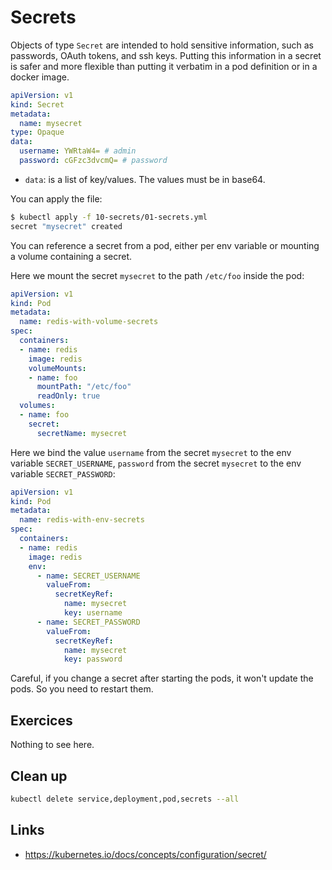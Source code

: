 # Secrets

Objects of type `Secret` are intended to hold sensitive information, such as passwords, OAuth tokens, and ssh keys. Putting this information in a secret is safer and more flexible than putting it verbatim in a pod definition or in a docker image.

```yml
apiVersion: v1
kind: Secret
metadata:
  name: mysecret
type: Opaque
data:
  username: YWRtaW4= # admin
  password: cGFzc3dvcmQ= # password
```

* `data`: is a list of key/values. The values must be in base64.

You can apply the file:

```bash
$ kubectl apply -f 10-secrets/01-secrets.yml
secret "mysecret" created
```

You can reference a secret from a pod, either per env variable or mounting a volume containing a secret.

Here we mount the secret `mysecret` to the path `/etc/foo` inside the pod:

```yaml
apiVersion: v1
kind: Pod
metadata:
  name: redis-with-volume-secrets
spec:
  containers:
  - name: redis
    image: redis
    volumeMounts:
    - name: foo
      mountPath: "/etc/foo"
      readOnly: true
  volumes:
  - name: foo
    secret:
      secretName: mysecret
```

Here we bind the value `username` from the secret `mysecret` to the env variable `SECRET_USERNAME`,
`password` from the secret `mysecret` to the env variable `SECRET_PASSWORD`:

```yaml
apiVersion: v1
kind: Pod
metadata:
  name: redis-with-env-secrets
spec:
  containers:
  - name: redis
    image: redis
    env:
      - name: SECRET_USERNAME
        valueFrom:
          secretKeyRef:
            name: mysecret
            key: username
      - name: SECRET_PASSWORD
        valueFrom:
          secretKeyRef:
            name: mysecret
            key: password
```

Careful, if you change a secret after starting the pods, it won't update the pods. So you need to restart them.

## Exercices

Nothing to see here.

## Clean up

```bash
kubectl delete service,deployment,pod,secrets --all
```

## Links

* https://kubernetes.io/docs/concepts/configuration/secret/
